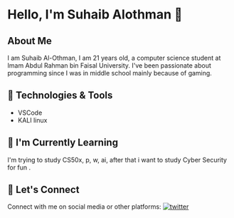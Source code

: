 # Hello, I'm Suhaib Alothman 👋

## About Me
I am Suhaib Al-Othman, I am 21 years old, a computer science student at Imam Abdul Rahman bin Faisal University. I've been passionate about programming since I was in middle school mainly because of gaming.

## 🔧 Technologies & Tools
- VSCode
- KALI linux

## 🌱 I'm Currently Learning
I'm trying to study CS50x, p, w, ai, after that i want to study Cyber Security for fun .

## 🤝 Let's Connect
Connect with me on social media or other platforms:
[![twitter](https://img.shields.io/badge/Twitter-1DA1F2?style=for-the-badge&logo=twitter&logoColor=white)](https://twitter.com/SuhaibIsTheName)
